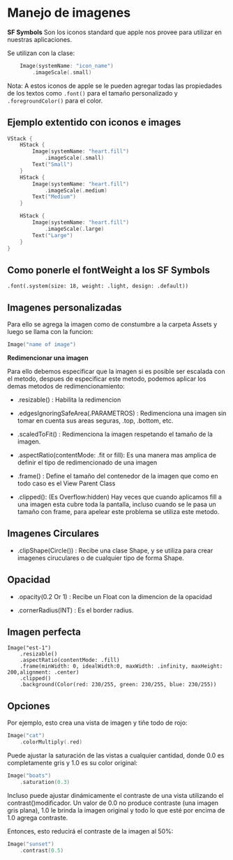 # Manejo de imagenes

<strong>SF Symbols</strong>
Son los iconos standard que apple nos provee para utilizar en nuestras aplicaciones.

Se utilizan con la clase:

```swift
	Image(systemName: "icon_name")
		.imageScale(.small)
```

Nota: A estos iconos de apple se le pueden agregar todas las propiedades de los textos como ```.font()``` para el tamaño personalizado y ```.foregroundColor()``` para el color.

## Ejemplo extentido con iconos e images

```swift
VStack {
    HStack {
        Image(systemName: "heart.fill")
            .imageScale(.small)
        Text("Small")
    }
    HStack {
        Image(systemName: "heart.fill")
            .imageScale(.medium)
        Text("Medium")
    }

    HStack {
        Image(systemName: "heart.fill")
            .imageScale(.large)
        Text("Large")
    }
}
```

## Como ponerle el fontWeight a los SF Symbols

```
.font(.system(size: 18, weight: .light, design: .default))
```

## Imagenes personalizadas

Para ello se agrega la imagen como de constumbre a la carpeta Assets y luego se llama con la funcion:

```swift
Image("name of image")
```

<strong>Redimencionar una imagen</strong>

<p>Para ello debemos especificar que la imagen si es posible ser escalada con el metodo, despues de especificar este metodo, podemos aplicar los demas metodos de redimencionamiento: </p>

- .resizable() : Habilita la redimencion
- .edgesIgnoringSafeArea(.PARAMETROS) : Redimenciona una imagen sin tomar en cuenta sus areas seguras, .top, .bottom, etc.
- .scaledToFit() : Redimenciona la imagen respetando el tamaño de la imagen.
- .aspectRatio(contentMode: .fit or fill): Es una manera mas amplica de definir el tipo de redimencionado de una imagen
- .frame() : Define el tamaño del contenedor de la imagen que como en todo caso es el View Parent Class

- .clipped(): (Es Overflow:hidden) Hay veces que cuando aplicamos fill a una imagen esta cubre toda la pantalla, incluso cuando se le pasa un tamaño con frame, para apelear este problema se utiliza este metodo.

## Imagenes Circulares

- .clipShape(Circle()) : Recibe una clase Shape, y se utiliza para crear imagenes ciruculares o de cualquier tipo de forma Shape.

## Opacidad

- .opacity(0.2 Or 1) : Recibe un Float con la dimencion de la opacidad

- .cornerRadius(INT) : Es el border radius.

## Imagen perfecta

```
Image("est-1")
    .resizable()
    .aspectRatio(contentMode: .fill)
    .frame(minWidth: 0, idealWidth:0, maxWidth: .infinity, maxHeight: 200,alignment: .center)
    .clipped()
    .background(Color(red: 230/255, green: 230/255, blue: 230/255))
```

## Opciones

Por ejemplo, esto crea una vista de imagen y tiñe todo de rojo:

```swift
Image("cat")
    .colorMultiply(.red)
```

Puede ajustar la saturación de las vistas a cualquier cantidad, donde 0.0 es completamente gris y 1.0 es su color original:

```swift
Image("boats")
    .saturation(0.3)
```

Incluso puede ajustar dinámicamente el contraste de una vista utilizando el contrast()modificador. Un valor de 0.0 no produce contraste (una imagen gris plana), 1.0 le brinda la imagen original y todo lo que esté por encima de 1.0 agrega contraste.

Entonces, esto reducirá el contraste de la imagen al 50%:

```swift
Image("sunset")
    .contrast(0.5)
```

